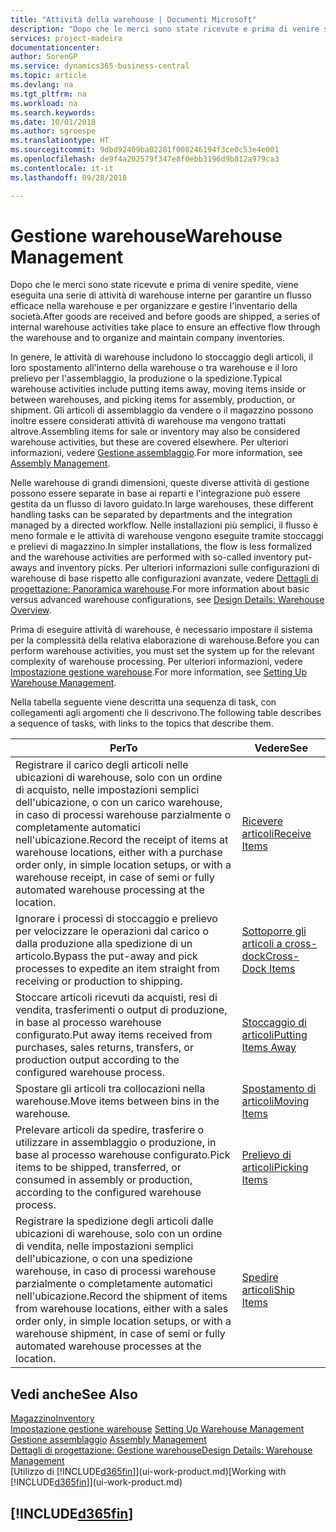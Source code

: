 ```yaml
---
title: "Attività della warehouse | Documenti Microsoft"
description: "Dopo che le merci sono state ricevute e prima di venire spedite, viene eseguita una serie di attività di warehouse interne per garantire un flusso efficace nella warehouse e per organizzare e gestire l'inventario della società."
services: project-madeira
documentationcenter: 
author: SorenGP
ms.service: dynamics365-business-central
ms.topic: article
ms.devlang: na
ms.tgt_pltfrm: na
ms.workload: na
ms.search.keywords: 
ms.date: 10/01/2018
ms.author: sgroespe
ms.translationtype: HT
ms.sourcegitcommit: 9dbd92409ba02281f008246194f3ce0c53e4e001
ms.openlocfilehash: de9f4a202579f347e8f0ebb3196d9b812a979ca3
ms.contentlocale: it-it
ms.lasthandoff: 09/28/2018

---
```

# <a name="warehouse-management"></a><span data-ttu-id="ff49c-103">Gestione warehouse</span><span class="sxs-lookup"><span data-stu-id="ff49c-103">Warehouse Management</span></span>
<span data-ttu-id="ff49c-104">Dopo che le merci sono state ricevute e prima di venire spedite, viene eseguita una serie di attività di warehouse interne per garantire un flusso efficace nella warehouse e per organizzare e gestire l'inventario della società.</span><span class="sxs-lookup"><span data-stu-id="ff49c-104">After goods are received and before goods are shipped, a series of internal warehouse activities take place to ensure an effective flow through the warehouse and to organize and maintain company inventories.</span></span>

<span data-ttu-id="ff49c-105">In genere, le attività di warehouse includono lo stoccaggio degli articoli, il loro spostamento all'interno della warehouse o tra warehouse e il loro prelievo per l'assemblaggio, la produzione o la spedizione.</span><span class="sxs-lookup"><span data-stu-id="ff49c-105">Typical warehouse activities include putting items away, moving items inside or between warehouses, and picking items for assembly, production, or shipment.</span></span> <span data-ttu-id="ff49c-106">Gli articoli di assemblaggio da vendere o il magazzino possono inoltre essere considerati attività di warehouse ma vengono trattati altrove.</span><span class="sxs-lookup"><span data-stu-id="ff49c-106">Assembling items for sale or inventory may also be considered warehouse activities, but these are covered elsewhere.</span></span> <span data-ttu-id="ff49c-107">Per ulteriori informazioni, vedere [Gestione assemblaggio](assembly-assemble-items.md).</span><span class="sxs-lookup"><span data-stu-id="ff49c-107">For more information, see [Assembly Management](assembly-assemble-items.md).</span></span>  

<span data-ttu-id="ff49c-108">Nelle warehouse di grandi dimensioni, queste diverse attività di gestione possono essere separate in base ai reparti e l'integrazione può essere gestita da un flusso di lavoro guidato.</span><span class="sxs-lookup"><span data-stu-id="ff49c-108">In large warehouses, these different handling tasks can be separated by departments and the integration managed by a directed workflow.</span></span> <span data-ttu-id="ff49c-109">Nelle installazioni più semplici, il flusso è meno formale e le attività di warehouse vengono eseguite tramite stoccaggi e prelievi di magazzino.</span><span class="sxs-lookup"><span data-stu-id="ff49c-109">In simpler installations, the flow is less formalized and the warehouse activities are performed with so-called inventory put-aways and inventory picks.</span></span> <span data-ttu-id="ff49c-110">Per ulteriori informazioni sulle configurazioni di warehouse di base rispetto alle configurazioni avanzate, vedere [Dettagli di progettazione: Panoramica warehouse](design-details-warehouse-overview.md).</span><span class="sxs-lookup"><span data-stu-id="ff49c-110">For more information about basic versus advanced warehouse configurations, see [Design Details: Warehouse Overview](design-details-warehouse-overview.md).</span></span>

<span data-ttu-id="ff49c-111">Prima di eseguire attività di warehouse, è necessario impostare il sistema per la complessità della relativa elaborazione di warehouse.</span><span class="sxs-lookup"><span data-stu-id="ff49c-111">Before you can perform warehouse activities, you must set the system up for the relevant complexity of warehouse processing.</span></span> <span data-ttu-id="ff49c-112">Per ulteriori informazioni, vedere [Impostazione gestione warehouse](warehouse-setup-warehouse.md).</span><span class="sxs-lookup"><span data-stu-id="ff49c-112">For more information, see [Setting Up Warehouse Management](warehouse-setup-warehouse.md).</span></span>

 <span data-ttu-id="ff49c-113">Nella tabella seguente viene descritta una sequenza di task, con collegamenti agli argomenti che li descrivono.</span><span class="sxs-lookup"><span data-stu-id="ff49c-113">The following table describes a sequence of tasks, with links to the topics that describe them.</span></span>   

|<span data-ttu-id="ff49c-114">**Per**</span><span class="sxs-lookup"><span data-stu-id="ff49c-114">**To**</span></span>|<span data-ttu-id="ff49c-115">**Vedere**</span><span class="sxs-lookup"><span data-stu-id="ff49c-115">**See**</span></span>|  
|------------|-------------|  
|<span data-ttu-id="ff49c-116">Registrare il carico degli articoli nelle ubicazioni di warehouse, solo con un ordine di acquisto, nelle impostazioni semplici dell'ubicazione, o con un carico warehouse, in caso di processi warehouse parzialmente o completamente automatici nell'ubicazione.</span><span class="sxs-lookup"><span data-stu-id="ff49c-116">Record the receipt of items at warehouse locations, either with a purchase order only, in simple location setups, or with a warehouse receipt, in case of semi or fully automated warehouse processing at the location.</span></span>|[<span data-ttu-id="ff49c-117">Ricevere articoli</span><span class="sxs-lookup"><span data-stu-id="ff49c-117">Receive Items</span></span>](warehouse-how-receive-items.md)|
|<span data-ttu-id="ff49c-118">Ignorare i processi di stoccaggio e prelievo per velocizzare le operazioni dal carico o dalla produzione alla spedizione di un articolo.</span><span class="sxs-lookup"><span data-stu-id="ff49c-118">Bypass the put-away and pick processes to expedite an item straight from receiving or production to shipping.</span></span>|[<span data-ttu-id="ff49c-119">Sottoporre gli articoli a cross-dock</span><span class="sxs-lookup"><span data-stu-id="ff49c-119">Cross-Dock Items</span></span>](warehouse-how-to-cross-dock-items.md)|    
|<span data-ttu-id="ff49c-120">Stoccare articoli ricevuti da acquisti, resi di vendita, trasferimenti o output di produzione, in base al processo warehouse configurato.</span><span class="sxs-lookup"><span data-stu-id="ff49c-120">Put away items received from purchases, sales returns, transfers, or production output according to the configured warehouse process.</span></span>|[<span data-ttu-id="ff49c-121">Stoccaggio di articoli</span><span class="sxs-lookup"><span data-stu-id="ff49c-121">Putting Items Away</span></span>](warehouse-put-away-items.md)|
|<span data-ttu-id="ff49c-122">Spostare gli articoli tra collocazioni nella warehouse.</span><span class="sxs-lookup"><span data-stu-id="ff49c-122">Move items between bins in the warehouse.</span></span>|[<span data-ttu-id="ff49c-123">Spostamento di articoli</span><span class="sxs-lookup"><span data-stu-id="ff49c-123">Moving Items</span></span>](warehouse-move-items.md)|
|<span data-ttu-id="ff49c-124">Prelevare articoli da spedire, trasferire o utilizzare in assemblaggio o produzione, in base al processo warehouse configurato.</span><span class="sxs-lookup"><span data-stu-id="ff49c-124">Pick items to be shipped, transferred, or consumed in assembly or production, according to the configured warehouse process.</span></span>|[<span data-ttu-id="ff49c-125">Prelievo di articoli</span><span class="sxs-lookup"><span data-stu-id="ff49c-125">Picking Items</span></span>](warehouse-pick-items.md)|
|<span data-ttu-id="ff49c-126">Registrare la spedizione degli articoli dalle ubicazioni di warehouse, solo con un ordine di vendita, nelle impostazioni semplici dell'ubicazione, o con una spedizione warehouse, in caso di processi warehouse parzialmente o completamente automatici nell'ubicazione.</span><span class="sxs-lookup"><span data-stu-id="ff49c-126">Record the shipment of items from warehouse locations, either with a sales order only, in simple location setups, or with a warehouse shipment, in case of semi or fully automated warehouse processes at the location.</span></span>|[<span data-ttu-id="ff49c-127">Spedire articoli</span><span class="sxs-lookup"><span data-stu-id="ff49c-127">Ship Items</span></span>](warehouse-how-ship-items.md)|  

## <a name="see-also"></a><span data-ttu-id="ff49c-128">Vedi anche</span><span class="sxs-lookup"><span data-stu-id="ff49c-128">See Also</span></span>  
[<span data-ttu-id="ff49c-129">Magazzino</span><span class="sxs-lookup"><span data-stu-id="ff49c-129">Inventory</span></span>](inventory-manage-inventory.md)  
<span data-ttu-id="ff49c-130">[Impostazione gestione warehouse](warehouse-setup-warehouse.md)   </span><span class="sxs-lookup"><span data-stu-id="ff49c-130">[Setting Up Warehouse Management](warehouse-setup-warehouse.md)   </span></span>  
<span data-ttu-id="ff49c-131">[Gestione assemblaggio](assembly-assemble-items.md)  </span><span class="sxs-lookup"><span data-stu-id="ff49c-131">[Assembly Management](assembly-assemble-items.md)  </span></span>  
[<span data-ttu-id="ff49c-132">Dettagli di progettazione: Gestione warehouse</span><span class="sxs-lookup"><span data-stu-id="ff49c-132">Design Details: Warehouse Management</span></span>](design-details-warehouse-management.md)  
<span data-ttu-id="ff49c-133">[Utilizzo di [!INCLUDE[d365fin](includes/d365fin_md.md)]](ui-work-product.md)</span><span class="sxs-lookup"><span data-stu-id="ff49c-133">[Working with [!INCLUDE[d365fin](includes/d365fin_md.md)]](ui-work-product.md)</span></span>  

## [!INCLUDE[d365fin](includes/free_trial_md.md)]  
 

